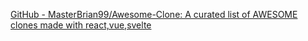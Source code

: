 
[GitHub - MasterBrian99/Awesome-Clone: A curated list of AWESOME clones made with react,vue,svelte](https://github.com/MasterBrian99/Awesome-Clone)
